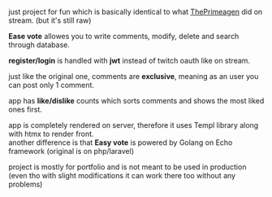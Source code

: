 just project for fun which is basically identical to what <a href="https://github.com/ThePrimeagen" target="_blank">ThePrimeagen</a> did on stream. (but it's still raw)

<strong>Ease vote</strong> allowes you to write comments, modify, delete and search through database.

<strong>register/login</strong> is handled with <strong>jwt</strong> instead of twitch oauth like on stream.

just like the original one, comments are <strong>exclusive</strong>, meaning as an user you can post only 1 comment. 

app has <strong>like/dislike</strong> counts which sorts comments and shows the most liked ones first.

app is completely rendered on server, therefore it uses Templ library along with htmx to render front. <br> another difference is that <strong>Easy vote</strong> is powered by Golang on Echo framework (original is on php/laravel)

project is mostly for portfolio and is not meant to be used in production (even tho with slight modifications it can work there too without any problems)


